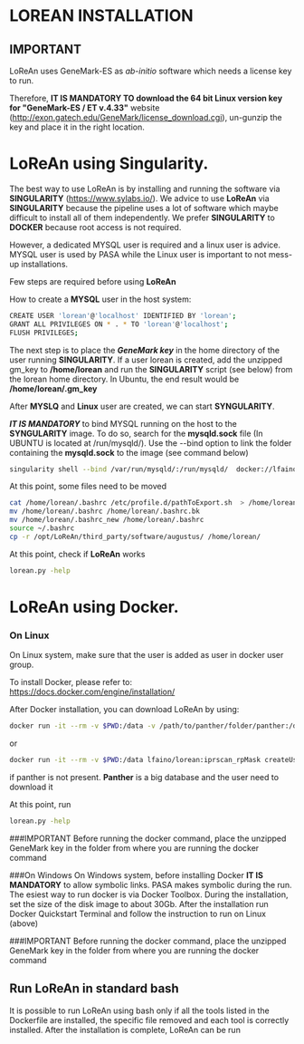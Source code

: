 # LOREAN INSTALLATION

## IMPORTANT
LoReAn uses GeneMark-ES as *ab-initio* software which needs a license key to run. 

Therefore, **IT IS MANDATORY TO download the 64 bit Linux version key for "GeneMark-ES / ET v.4.33"** website 
(http://exon.gatech.edu/GeneMark/license_download.cgi), un-gunzip the key and place it in the right location.


# LoReAn using Singularity.

The best way to use LoReAn is by installing and running the software via **SINGULARITY** (https://www.sylabs.io/). 
We advice to use **LoReAn** via **SINGULARITY** because the pipeline uses a lot of software which maybe difficult to 
install all of them independently. We prefer **SINGULARITY** to **DOCKER** because root access is not required.

However, a dedicated MYSQL user is required and a linux user is advice. MYSQL user is used by PASA while the Linux user 
is important to not mess-up installations.

Few steps are required before using **LoReAn**

How to create a **MYSQL** user in the host system:
```bash
CREATE USER 'lorean'@'localhost' IDENTIFIED BY 'lorean';
GRANT ALL PRIVILEGES ON * . * TO 'lorean'@'localhost';
FLUSH PRIVILEGES;
```

The next step is to place the ***GeneMark key*** in the home directory of the user running **SINGULARITY**. If a user lorean is created,
add the unzipped gm_key to **/home/lorean** and run the **SINGULARITY** script (see below) from the lorean home directory. 
In Ubuntu, the end result would be **/home/lorean/.gm_key**   

After **MYSLQ** and **Linux** user are created, we can start **SYNGULARITY**. 

***IT IS MANDATORY*** to bind MYSQL running on the host to the **SYNGULARITY** image. To do so, search for the **mysqld.sock** file
(In UBUNTU is located at /run/mysqld/). Use the --bind option to link the folder containing the **mysqld.sock** to the 
image (see command below)

```bash
singularity shell --bind /var/run/mysqld/:/run/mysqld/  docker://lfaino/lorean:iprscan_rpMask
```

At this point, some files need to be moved
```bash
cat /home/lorean/.bashrc /etc/profile.d/pathToExport.sh  > /home/lorean/.bashrc_new
mv /home/lorean/.bashrc /home/lorean/.bashrc.bk
mv /home/lorean/.bashrc_new /home/lorean/.bashrc
source ~/.bashrc
cp -r /opt/LoReAn/third_party/software/augustus/ /home/lorean/
```
At this point, check if  **LoReAn** works
 
 ```bash
 lorean.py -help
 ```


# LoReAn using Docker.

### On Linux

On Linux system, make sure that the user is added as user in docker user group.

To install Docker, please refer to:
https://docs.docker.com/engine/installation/



After Docker installation, you can download  LoReAn by using:
```bash
docker run -it --rm -v $PWD:/data -v /path/to/panther/folder/panther:/data_panther lfaino/lorean:iprscan_rpMask createUser.py $USER $UID
```

or
```bash
docker run -it --rm -v $PWD:/data lfaino/lorean:iprscan_rpMask createUser.py $USER $UID
```
if panther is not present. **Panther** is a big database and the user need to download it 

At this point, run

```bash
lorean.py -help
```

###IMPORTANT
Before running the docker command, place the unzipped GeneMark key in the folder from where you are running the docker 
command 

###On Windows
On Windows system, before installing Docker **IT IS MANDATORY** to allow symbolic links. PASA makes symbolic during the run.
The esiest way to run docker is via Docker Toolbox. During the installation, set the size of the disk image to about 30Gb.
After the installation run Docker Quickstart Terminal and follow the instruction to run on Linux (above)

###IMPORTANT
Before running the docker command, place the unzipped GeneMark key in the folder from where you are running the docker 
command 


## Run LoReAn in standard bash

It is possible to run LoReAn using bash only if all the tools listed in the Dockerfile are installed, the specific file removed and
each tool is correctly installed. After the installation is complete, LoReAn can be run  


